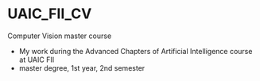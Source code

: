 # UAIC_FII_CV
Computer Vision master course

* My work during the Advanced Chapters of Artificial Intelligence course at UAIC FII
* master degree, 1st year, 2nd semester

